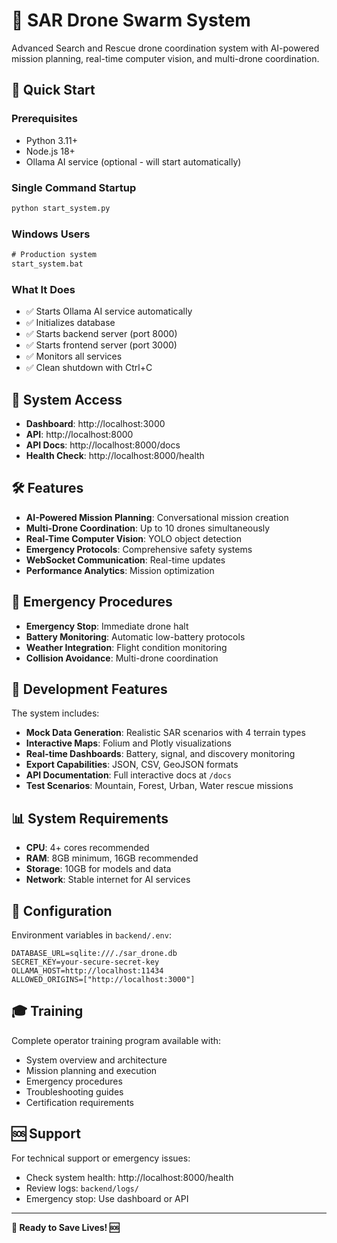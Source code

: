 # 🚁 SAR Drone Swarm System

Advanced Search and Rescue drone coordination system with AI-powered mission planning, real-time computer vision, and multi-drone coordination.

## 🚀 Quick Start

### Prerequisites
- Python 3.11+
- Node.js 18+
- Ollama AI service (optional - will start automatically)

### Single Command Startup
```bash
python start_system.py
```

### Windows Users
```cmd
# Production system
start_system.bat
```

### What It Does
- ✅ Starts Ollama AI service automatically
- ✅ Initializes database
- ✅ Starts backend server (port 8000)
- ✅ Starts frontend server (port 3000)
- ✅ Monitors all services
- ✅ Clean shutdown with Ctrl+C

## 🎯 System Access

- **Dashboard**: http://localhost:3000
- **API**: http://localhost:8000
- **API Docs**: http://localhost:8000/docs
- **Health Check**: http://localhost:8000/health

## 🛠️ Features

- **AI-Powered Mission Planning**: Conversational mission creation
- **Multi-Drone Coordination**: Up to 10 drones simultaneously
- **Real-Time Computer Vision**: YOLO object detection
- **Emergency Protocols**: Comprehensive safety systems
- **WebSocket Communication**: Real-time updates
- **Performance Analytics**: Mission optimization

## 🚨 Emergency Procedures

- **Emergency Stop**: Immediate drone halt
- **Battery Monitoring**: Automatic low-battery protocols
- **Weather Integration**: Flight condition monitoring
- **Collision Avoidance**: Multi-drone coordination

## 🧪 Development Features

The system includes:

- **Mock Data Generation**: Realistic SAR scenarios with 4 terrain types
- **Interactive Maps**: Folium and Plotly visualizations
- **Real-time Dashboards**: Battery, signal, and discovery monitoring
- **Export Capabilities**: JSON, CSV, GeoJSON formats
- **API Documentation**: Full interactive docs at `/docs`
- **Test Scenarios**: Mountain, Forest, Urban, Water rescue missions

## 📊 System Requirements

- **CPU**: 4+ cores recommended
- **RAM**: 8GB minimum, 16GB recommended
- **Storage**: 10GB for models and data
- **Network**: Stable internet for AI services

## 🔧 Configuration

Environment variables in `backend/.env`:
```
DATABASE_URL=sqlite:///./sar_drone.db
SECRET_KEY=your-secure-secret-key
OLLAMA_HOST=http://localhost:11434
ALLOWED_ORIGINS=["http://localhost:3000"]
```

## 🎓 Training

Complete operator training program available with:
- System overview and architecture
- Mission planning and execution
- Emergency procedures
- Troubleshooting guides
- Certification requirements

## 🆘 Support

For technical support or emergency issues:
- Check system health: http://localhost:8000/health
- Review logs: `backend/logs/`
- Emergency stop: Use dashboard or API

---

**🚁 Ready to Save Lives! 🆘**

